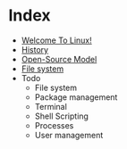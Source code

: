 # Index

- [Welcome To Linux!](./about.md)
- [History](./history.md)
- [Open-Source Model](./opensource_model.md)
- [File system](./file_system.md)
- Todo
  - File system
  - Package management
  - Terminal
  - Shell Scripting
  - Processes
  - User management